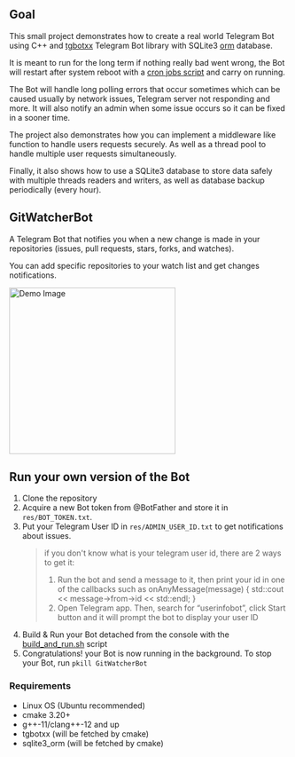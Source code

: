 ## Goal
This small project demonstrates how to create a real world Telegram Bot using C++ and [tgbotxx](https://github.com/baderouaich/tgbotxx) Telegram Bot library with SQLite3 [orm](https://github.com/fnc12/sqlite_orm) database.

It is meant to run for the long term if nothing really bad went wrong, the Bot will restart after system reboot with a [cron jobs script](./cron_jobs.sh) and carry on running.

The Bot will handle long polling errors that occur sometimes which can be caused usually by network issues, Telegram server not responding and more. It will also notify an admin when some issue occurs so it can be fixed in a sooner time.

The project also demonstrates how you can implement a middleware like function to handle users requests securely. As well as a thread pool to handle multiple user requests simultaneously. 

Finally, it also shows how to use a SQLite3 database to store data safely with multiple threads readers and writers, as well as database backup periodically (every hour). 


## GitWatcherBot
A Telegram Bot that notifies you when a new change is made in your repositories (issues, pull requests, stars, forks, and watches).

You can add specific repositories to your watch list and get changes notifications.

<img src="https://i.ibb.co/XDXV2PZ/NEW.jpg" alt="Demo Image" width="300">

## Run your own version of the Bot
1. Clone the repository
3. Acquire a new Bot token from @BotFather and store it in `res/BOT_TOKEN.txt`.
4. Put your Telegram User ID in `res/ADMIN_USER_ID.txt` to get notifications about issues. 
      > if you don't know what is your telegram user id, there are 2 ways to get it:
      > 1. Run the bot and send a message to it, then print your id in one of the callbacks such as onAnyMessage(message) { std::cout << message->from->id << std::endl; }
      > 2. Open Telegram app. Then, search for “userinfobot”, click Start button and it will prompt the bot to display your user ID
6. Build & Run your Bot detached from the console with the [build_and_run.sh](./build_and_run.sh) script
8. Congratulations! your Bot is now running in the background. To stop your Bot, run `pkill GitWatcherBot`

### Requirements
- Linux OS (Ubuntu recommended)
- cmake 3.20+
- g++-11/clang++-12 and up
- tgbotxx (will be fetched by cmake)
- sqlite3_orm (will be fetched by cmake)
